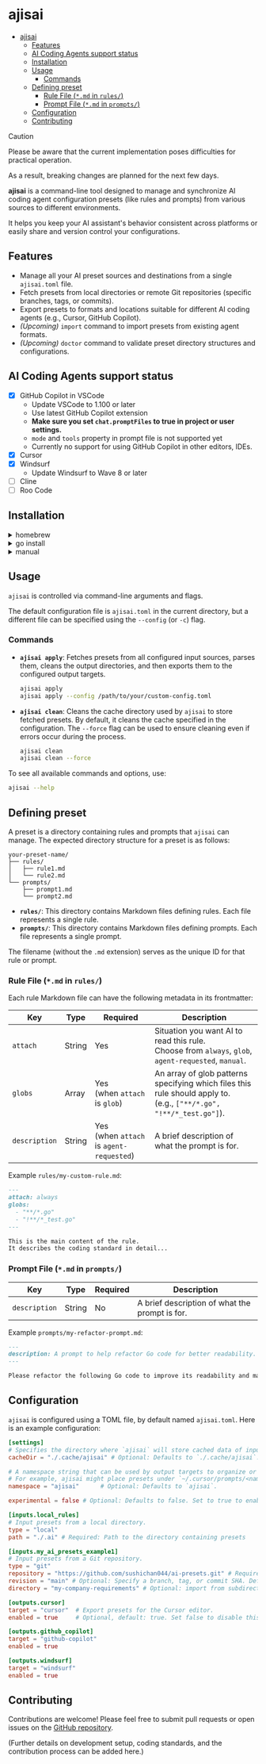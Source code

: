 # ajisai

<!-- TOC -->

- [ajisai](#ajisai)
  - [Features](#features)
  - [AI Coding Agents support status](#ai-coding-agents-support-status)
  - [Installation](#installation)
  - [Usage](#usage)
    - [Commands](#commands)
  - [Defining preset](#defining-preset)
    - [Rule File (`*.md` in `rules/`)](#rule-file-md-in-rules)
    - [Prompt File (`*.md` in `prompts/`)](#prompt-file-md-in-prompts)
  - [Configuration](#configuration)
  - [Contributing](#contributing)

<!-- /TOC -->

> [!CAUTION]
> Please be aware that the current implementation poses difficulties for practical operation.
> 
> As a result, breaking changes are planned for the next few days.

**ajisai** is a command-line tool designed to manage and synchronize AI coding agent configuration presets (like rules and prompts) from various sources to different environments.

It helps you keep your AI assistant\'s behavior consistent across platforms or easily share and version control your configurations.

## Features

- Manage all your AI preset sources and destinations from a single `ajisai.toml` file.
- Fetch presets from local directories or remote Git repositories (specific branches, tags, or commits).
- Export presets to formats and locations suitable for different AI coding agents (e.g., Cursor, GitHub Copilot).
- *(Upcoming)* `import` command to import presets from existing agent formats.
- *(Upcoming)* `doctor` command to validate preset directory structures and configurations.

## AI Coding Agents support status

- [x] GitHub Copilot in VSCode
  - Update VSCode to 1.100 or later
  - Use latest GitHub Copilot extension
  - **Make sure you set `chat.promptFiles` to true in project or user settings.**
  - `mode` and `tools` property in prompt file is not supported yet
  - Currently no support for using GitHub Copilot in other editors, IDEs.
- [x] Cursor
- [x] Windsurf
  - Update Windsurf to Wave 8 or later
- [ ] Cline
- [ ] Roo Code

## Installation

<details>
  <summary>homebrew</summary>

```bash
brew install sushichan044/tap/ajisai
```

</details>

<details>
  <summary>go install</summary>

```bash
go install github.com/sushichan044/ajisai@latest
```

</details>

<details>
  <summary>manual</summary>

Download the latest release from the [GitHub releases page](https://github.com/sushichan044/ajisai/releases).

</details>

## Usage

`ajisai` is controlled via command-line arguments and flags.

The default configuration file is `ajisai.toml` in the current directory, but a different file can be specified using the `--config` (or `-c`) flag.

### Commands

- **`ajisai apply`**: Fetches presets from all configured input sources, parses them, cleans the output directories, and then exports them to the configured output targets.

    ```bash
    ajisai apply
    ajisai apply --config /path/to/your/custom-config.toml
    ```

- **`ajisai clean`**: Cleans the cache directory used by `ajisai` to store fetched presets. By default, it cleans the cache specified in the configuration. The `--force` flag can be used to ensure cleaning even if errors occur during the process.

    ```bash
    ajisai clean
    ajisai clean --force
    ```

To see all available commands and options, use:

```bash
ajisai --help
```

## Defining preset

A preset is a directory containing rules and prompts that `ajisai` can manage. The expected directory structure for a preset is as follows:

```
your-preset-name/
├── rules/
│   ├── rule1.md
│   └── rule2.md
└── prompts/
    ├── prompt1.md
    └── prompt2.md
```

- **`rules/`**: This directory contains Markdown files defining rules. Each file represents a single rule.
- **`prompts/`**: This directory contains Markdown files defining prompts. Each file represents a single prompt.

The filename (without the `.md` extension) serves as the unique ID for that rule or prompt.

### Rule File (`*.md` in `rules/`)

Each rule Markdown file can have the following metadata in its frontmatter:

| Key           | Type    | Required | Description                                                                                                |
|---------------|---------|----------|------------------------------------------------------------------------------------------------------------|
| `attach` | String  | Yes       | Situation you want AI to read this rule. <br> Choose from `always`, `glob`, `agent-requested`, `manual`.  |
| `globs`      | Array  | Yes <br> (when `attach` is `glob`) <br> | An array of glob patterns specifying which files this rule should apply to. <br> (e.g., `["**/*.go", "!**/*_test.go"]`). |
| `description` | String  | Yes <br> (when `attach` is `agent-requested`) <br> | A brief description of what the prompt is for.                                                                |

Example `rules/my-custom-rule.md`:

```markdown
---
attach: always
globs:
  - "**/*.go"
  - "!**/*_test.go"
---

This is the main content of the rule.
It describes the coding standard in detail...
```

### Prompt File (`*.md` in `prompts/`)

| Key           | Type    | Required | Description                                                                                                   |
|---------------|---------|----------|---------------------------------------------------------------------------------------------------------------|
| `description` | String  | No       | A brief description of what the prompt is for.                                                                |

Example `prompts/my-refactor-prompt.md`:

```markdown
---
description: A prompt to help refactor Go code for better readability.
---

Please refactor the following Go code to improve its readability and maintainability, keeping in mind our company's Go coding standards.
```

## Configuration

`ajisai` is configured using a TOML file, by default named `ajisai.toml`. Here is an example configuration:

```toml
[settings]
# Specifies the directory where `ajisai` will store cached data of inputs.
cacheDir = "./.cache/ajisai" # Optional: Defaults to `./.cache/ajisai`.

# A namespace string that can be used by output targets to organize or prefix the imported presets.
# For example, ajisai might place presets under `~/.cursor/prompts/<namespace>/` or `~/.cursor/rules/<namespace>/`.
namespace = "ajisai"      # Optional: Defaults to `ajisai`.

experimental = false # Optional: Defaults to false. Set to true to enable experimental features.

[inputs.local_rules]
# Input presets from a local directory.
type = "local"
path = "./.ai" # Required: Path to the directory containing presets

[inputs.my_ai_presets_example1]
# Input presets from a Git repository.
type = "git"
repository = "https://github.com/sushichan044/ai-presets.git" # Required: URL of the Git repository
revision = "main" # Optional: Specify a branch, tag, or commit SHA. Defaults to the repo's default branch.
directory = "my-company-requirements" # Optional: import from subdirectory.

[outputs.cursor]
target = "cursor"  # Export presets for the Cursor editor.
enabled = true     # Optional, default: true. Set false to disable this output.

[outputs.github_copilot]
target = "github-copilot"
enabled = true

[outputs.windsurf]
target = "windsurf"
enabled = true
```

## Contributing

Contributions are welcome! Please feel free to submit pull requests or open issues on the [GitHub repository](https://github.com/sushichan044/ajisai).

(Further details on development setup, coding standards, and the contribution process can be added here.)
